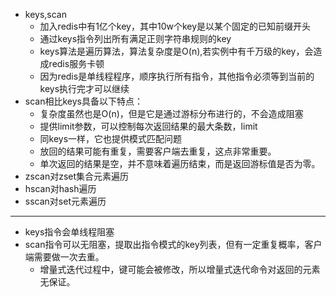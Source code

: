 + keys,scan
  + 加入redis中有1亿个key，其中10w个key是以某个固定的已知前缀开头
  + 通过keys指令列出所有满足正则字符串规则的key
  + keys算法是遍历算法，算法复杂度是O(n),若实例中有千万级的key，会造成redis服务卡顿
  + 因为redis是单线程程序，顺序执行所有指令，其他指令必须等到当前的keys执行完才可以继续
+ scan相比keys具备以下特点：
  + 复杂度虽然也是O(n)，但是它是通过游标分布进行的，不会造成阻塞
  + 提供limit参数，可以控制每次返回结果的最大条数，limit
  + 同keys一样，它也提供模式匹配问题
  + 放回的结果可能有重复，需要客户端去重复，这点非常重要。
  + 单次返回的结果是空，并不意味着遍历结束，而是返回游标值是否为零。
+ zscan对zset集合元素遍历
+ hscan对hash遍历
+ sscan对set元素遍历
---------------------
+ keys指令会单线程阻塞
+ scan指令可以无阻塞，提取出指令模式的key列表，但有一定重复概率，客户端需要做一次去重。
  + 增量式迭代过程中，键可能会被修改，所以增量式迭代命令对返回的元素无保证。
